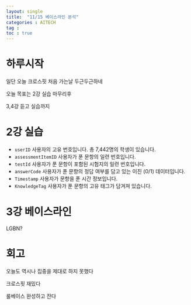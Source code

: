 ```yaml
---
layout: single
title:  "11/15 베이스라인 분석"
categories : AITECH
tag : 
toc : true
---
```


# 하루시작

일단 오늘 크로스핏 처음 가는날 두근두근하네


오늘 목표는 2강 실습 마무리후

3,4강 듣고 실습까지

# 2강 실습
+ `userID` 사용자의 고유 번호입니다. 총 7,442명의 학생이 있습니다.
+ `assessmentItemID` 사용자가 푼 문항의 일련 번호입니다.
+ `testId` 사용자가 푼 문항이 포함된 시험지의 일련 번호입니다.
+ `answerCode` 사용자가 푼 문항의 정답 여부를 담고 있는 이진 (0/1) 데이터입니다.
+ `Timestamp` 사용자가 문항을 푼 시간 정보입니다.
+ `KnowledgeTag` 사용자가 푼 문항의 고유 태그가 담겨져 있습니다.

# 3강 베이스라인

LGBN? 


# 회고

오늘도 역시나 집중을 제대로 하지 못했다

크로스핏 재밌다

룰베이스 완성하고 잔다